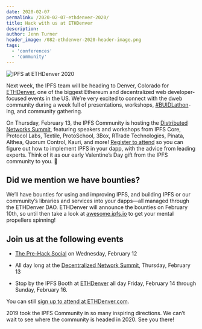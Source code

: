 ```yaml
---
date: 2020-02-07
permalink: /2020-02-07-ethdenver-2020/
title: Hack with us at ETHDenver
description:
author: Jenn Turner
header_image: /082-ethdenver-2020-header-image.png
tags:
  - 'conferences'
  - 'community'
---
```


![IPFS at ETHDenver 2020](/ipfs-ethdenver-2020.png)

Next week, the IPFS team will be heading to Denver, Colorado for [ETHDenver](https://www.ethdenver.com/), one of the biggest Ethereum and decentralized web developer-focused events in the US. We’re very excited to connect with the dweb community during a week full of presentations, workshops, [#BUIDLathon](https://www.ethdenver.com/buidlweek/)-ing, and community gathering.

On Thursday, February 13, the IPFS Community is hosting the [Distributed Networks Summit](https://www.eventbrite.com/e/distributed-networks-summit-ipfs-friends-tickets-86959928487?aff=protocollabs), featuring speakers and workshops from IPFS Core, Protocol Labs, Textile, ProtoSchool, 3Box, RTrade Technologies, Pinata, Althea, Quorum Control, Kauri, and more! [Register to attend](https://www.eventbrite.com/e/distributed-networks-summit-ipfs-friends-tickets-86959928487?aff=protocollabs) so you can figure out how to implement IPFS in your dapp, with the advice from leading experts. Think of it as our early Valentine’s Day gift from the IPFS community to you. 💝

## Did we mention we have bounties?

We’ll have bounties for using and improving IPFS, and building IPFS or our community’s libraries and services into your dapps—all managed through the ETHDenver DAO. ETHDenver will announce the bounties on February 10th, so until then take a look at [awesome.ipfs.io](https://awesome.ipfs.io/) to get your mental propellers spinning!

## Join us at the following events

- [The Pre-Hack Social](https://www.eventbrite.com/e/the-pre-hack-social-tickets-90279882559) on Wednesday, February 12

- All day long at the [Decentralized Network Summit](https://www.eventbrite.com/e/distributed-networks-summit-ipfs-friends-tickets-86959928487?aff=protocollabs), Thursday, February 13

- Stop by the IPFS Booth at [ETHDenver](https://www.ethdenver.com/) all day Friday, February 14 through Sunday, February 16.

You can still [sign up to attend at ETHDenver.com](https://ethdenver.devfolio.co/).

2019 took the IPFS Community in so many inspiring directions. We can’t wait to see where the community is headed in 2020. See you there!
